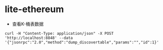 # lite-ethereum


+ 查看K-桶表数据
```
curl -H "Content-Type: application/json" -X POST 'http://localhost:8848' --data '{"jsonrpc":"2.0","method":"dump_discovertable","params":"","id":1}'



```